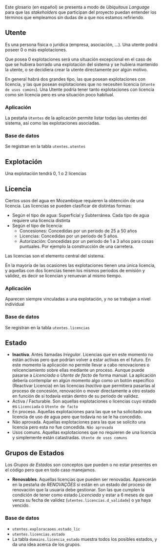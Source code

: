 Este glosario (en español) se presenta a modo de _Ubiquitous Language_ para que las _stakeholders_ que participan del proyecto puedan entender los términos que empleamos sin dudas de a que nos estamos refiriendo.

## Utente

Es una persona física o jurídica (empresa, asociación, ...). Una utente podrá poseer 0 o más explotaciones.

Que posea 0 explotaciones será una situación excepcional en el caso de que se hubiera borrado una explotación del sistema y se hubiera mantenido la utente, o se decidiera crear la utente directamente por algún motivo.

En general habrá dos grandes tipo, las que posean explotaciones con licencia, y las que posean explotaciones que no necesiten licencia (`Utente de usos comúns`). Una Utente podría tener tanto explotaciones con licencia como sin licencia pero es una situación poco habitual.

### Aplicación

La pestaña `Utentes` de la aplicación permite listar todas las utentes del sistema, así como las explotaciones asociadas.

### Base de datos

Se registran en la tabla `utentes.utentes`

## Explotación

Una explotación tendrá 0, 1 o 2 licencias

## Licencia

Ciertos usos del agua en Mozambique requieren la obtención de una licencia. Las licencias se pueden clasificar de distintas formas:

-   Según el tipo de agua: Superficial y Subterránea. Cada tipo de agua requiere una licencia distinta
-   Según el tipo de licencia:
    -   Concesiones: Concedidas por un periodo de 25 a 50 años
    -   Licencias: Concedidas por un periodo de 5 años.
    -   Autorización: Concedidas por un periodo de 1 a 3 años para cosas puntuales. Por ejemplo la construcción de una carretera.

Las licencias son el elemento central del sistema.

En la mayoría de las ocasiones las explotaciones tienen una única licencia, y aquellas con dos licencias tienen los mismos periodos de emisión y validez, es decir se licencian y renuevan al mismo tiempo.

### Aplicación

Aparecen siempre vinculadas a una explotación, y no se trabajan a nivel individual

### Base de datos

Se registran en la tabla `utentes.licencias`

## Estado

-   **Inactiva**. Antes llamadas _Irregular_. Licencias que en este momento no están activas pero que podrían volver a estar activas en el futuro. En este momento la aplicación no permite llevar a cabo renovaciones o relicenciamiento sobre ellas mediante un proceso. Aunque puede pasarse a _Licenciada_ o _Utente de facto_ de forma manual. La aplicación debería contemplar en algún momento algo como un botón específico (Reactivar Licencia) en las licencias _Inactiva_ que permitiera pasarlas al proceso de concesión, renovación o mover directamente a otro estado en función de si todavía están dentro de su periodo de validez.
-   Activa / Facturable. Son aquellas explotaciones o licencias cuyo estado es `Licenciada` o `Utente de facto`
-   En proceso. Aquellas explotaciones para las que se ha solicitado una licencia de uso de agua pero que todavía no se le ha concedido.
-   Não aprovada. Aquellas explotaciones para las que se solicito una licencia pero esta no fue concedida. `Não aprovada`
-   Usos comuns. Aquellas explotaciones que no requieren de una licencia y simplemente están catastradas. `Utente de usos comuns`

## Grupos de Estados

Los _Grupos de Estados_ son conceptos que pueden o no estar presentes en el código pero que en todo caso manejamos.

-   **Renovables**. Aquellas licencias que pueden ser renovadas. Aparecerán en la pestaña de _RENOVAÇÕES_ si están en un estado del proceso de renovación que la usuaria debe gestionar. Son las que cumplen la condición de tener como estado _Licenciada_ y estar a 6 meses de que venza su fecha de validez (`utentes.licencias.d_validade`) o ya haya vencido.

### Base de datos

-   `utentes.exploracaoes.estado_lic`
-   `utentes.licencias.estado`
-   La tabla `domains.licencia_estado` muestra todos los posibles estados, y da una idea acerca de los grupos.
